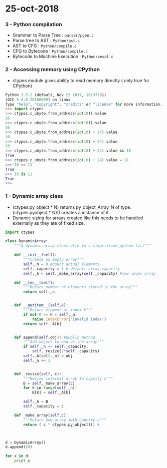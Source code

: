 # 25-oct-2018

### 3 - Python compilation

- Grammar to Parse Tree : ```parser/pgen.c```
- Parse tree to AST : ```Python/ast.c```
- AST to CFG : ```Python/compile.c```
- CFG to Bytecode : ```Python/compile.c```
- Bytecode to Machine Execution : ```Python/ceval.c```

### 2 - Accessing memory using CPython

- ctypes module gives ability to read memory directly ( only true for CPython)

```python
Python 3.5.2 (default, Nov 23 2017, 16:37:01) 
[GCC 5.4.0 20160609] on linux
Type "help", "copyright", "credits" or "license" for more information.
>>> import ctypes
>>> ctypes.c_ubyte.from_address(id(10)).value
16
>>> ctypes.c_ubyte.from_address(id(10)).value
16
>>> ctypes.c_ubyte.from_address(id(10) + 24).value
10
>>> ctypes.c_ubyte.from_address(id(10) + 24).value
10
>>> ctypes.c_ubyte.from_address(id(10) + 24).value is 10
True
>>> ctypes.c_ubyte.from_address(id(10) + 24).value = 11
>>> 10 == 11
True
>>> 10 is 11
True
>>> 
```

### 1 - Dynamic array class

- (ctypes.py_object * N) returns py_object_Array_N of type. (ctypes.pyobject * N)() creates a instance of it.
- Dynamic sizing for arrays created like this needs to be handled externally as they are of fixed size.

```python
import ctypes

class DynamicArray:
	"""A dynamic array class akin to a simpliified python list"""

	def __init__(self):
		"""Create an empty array"""
		self._n = 0 #count actual elements
		self._capacity = 1 # default array capacity
		self._A = self._make_array(self._capacity) #low level array

	def __len__(self):
		"""Return number of elements stored in the array"""
		return self._n


	def __getitem__(self,k):
		"""Return element at index k"""
		if not 0 <= k < self._n:
			raise IndexError('Invalid index')
		return self._A[k]


	def append(self,obj): #public method
		"""Add object to end of the array"""
		if self._n == self._capacity:
			self._resize(2*self._capacity)
		self._A[self._n] = obj
		self._n += 1


	def _resize(self, c):
		"""Resize internal array to capcity c"""
		B = self._make_array(c)
		for k in range(self._n):
			B[k] = self._A[k]

		self._A = B
		self._capacity = c

	def _make_array(self,c):
		"""Return new array iwth capcity c"""
		return ( c * ctypes.py_object)() #



d = DynamicArray()
d.append(10)

for x in d:
	print x
```
